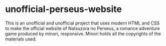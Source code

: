 # unofficial-perseus-website
This is an unofficial and unofficial project that uses modern HTML and CSS to make the official website of Natsuzora no Perseus, a romance adventure game produced by minori, responsive.
Minori holds all the copyrights of the materials used.
